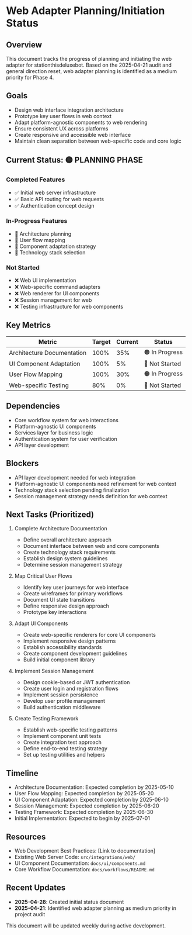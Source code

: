 # Web Adapter Planning/Initiation Status

## Overview
This document tracks the progress of planning and initiating the web adapter for stationthisdeluxebot. Based on the 2025-04-21 audit and general direction reset, web adapter planning is identified as a medium priority for Phase 4.

## Goals
- Design web interface integration architecture
- Prototype key user flows in web context
- Adapt platform-agnostic components to web rendering
- Ensure consistent UX across platforms
- Create responsive and accessible web interface
- Maintain clean separation between web-specific code and core logic

## Current Status: 🟡 PLANNING PHASE

### Completed Features
- ✅ Initial web server infrastructure
- ✅ Basic API routing for web requests
- ✅ Authentication concept design

### In-Progress Features
- 🔄 Architecture planning
- 🔄 User flow mapping
- 🔄 Component adaptation strategy
- 🔄 Technology stack selection

### Not Started
- ❌ Web UI implementation
- ❌ Web-specific command adapters
- ❌ Web renderer for UI components
- ❌ Session management for web
- ❌ Testing infrastructure for web components

## Key Metrics
| Metric | Target | Current | Status |
|--------|--------|---------|--------|
| Architecture Documentation | 100% | 35% | 🟠 In Progress |
| UI Component Adaptation | 100% | 5% | 🔴 Not Started |
| User Flow Mapping | 100% | 30% | 🟠 In Progress |
| Web-specific Testing | 80% | 0% | 🔴 Not Started |

## Dependencies
- Core workflow system for web interactions
- Platform-agnostic UI components
- Services layer for business logic
- Authentication system for user verification
- API layer development

## Blockers
- API layer development needed for web integration
- Platform-agnostic UI components need refinement for web context
- Technology stack selection pending finalization
- Session management strategy needs definition for web context

## Next Tasks (Prioritized)
1. Complete Architecture Documentation
   - Define overall architecture approach
   - Document interface between web and core components
   - Create technology stack requirements
   - Establish design system guidelines
   - Determine session management strategy

2. Map Critical User Flows
   - Identify key user journeys for web interface
   - Create wireframes for primary workflows
   - Document UI state transitions
   - Define responsive design approach
   - Prototype key interactions

3. Adapt UI Components
   - Create web-specific renderers for core UI components
   - Implement responsive design patterns
   - Establish accessibility standards
   - Create component development guidelines
   - Build initial component library

4. Implement Session Management
   - Design cookie-based or JWT authentication
   - Create user login and registration flows
   - Implement session persistence
   - Develop user profile management
   - Build authentication middleware

5. Create Testing Framework
   - Establish web-specific testing patterns
   - Implement component unit tests
   - Create integration test approach
   - Define end-to-end testing strategy
   - Set up testing utilities and helpers

## Timeline
- Architecture Documentation: Expected completion by 2025-05-10
- User Flow Mapping: Expected completion by 2025-05-20
- UI Component Adaptation: Expected completion by 2025-06-10
- Session Management: Expected completion by 2025-06-20
- Testing Framework: Expected completion by 2025-06-30
- Initial Implementation: Expected to begin by 2025-07-01

## Resources
- Web Development Best Practices: [Link to documentation]
- Existing Web Server Code: `src/integrations/web/`
- UI Component Documentation: `docs/ui/components.md`
- Core Workflow Documentation: `docs/workflows/README.md`

## Recent Updates
- **2025-04-28**: Created initial status document
- **2025-04-21**: Identified web adapter planning as medium priority in project audit

This document will be updated weekly during active development. 